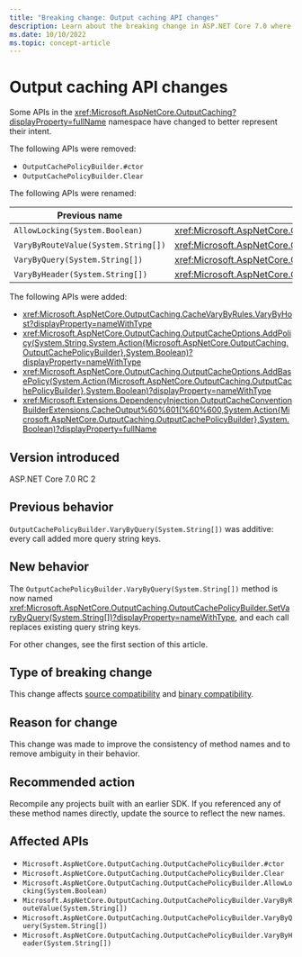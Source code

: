 ```yaml
---
title: "Breaking change: Output caching API changes"
description: Learn about the breaking change in ASP.NET Core 7.0 where changes were made to some output caching APIs.
ms.date: 10/10/2022
ms.topic: concept-article
---
```

# Output caching API changes

Some APIs in the <xref:Microsoft.AspNetCore.OutputCaching?displayProperty=fullName> namespace have changed to better represent their intent.

The following APIs were removed:

- `OutputCachePolicyBuilder.#ctor`
- `OutputCachePolicyBuilder.Clear`

The following APIs were renamed:

| Previous name | New name |
| - | - |
| `AllowLocking(System.Boolean)` | <xref:Microsoft.AspNetCore.OutputCaching.OutputCachePolicyBuilder.SetLocking(System.Boolean)> |
| `VaryByRouteValue(System.String[])` | <xref:Microsoft.AspNetCore.OutputCaching.OutputCachePolicyBuilder.SetVaryByRouteValue(System.String[])> |
| `VaryByQuery(System.String[])` | <xref:Microsoft.AspNetCore.OutputCaching.OutputCachePolicyBuilder.SetVaryByQuery(System.String[])> |
| `VaryByHeader(System.String[])` | <xref:Microsoft.AspNetCore.OutputCaching.OutputCachePolicyBuilder.SetVaryByHeader(System.String[])> |

The following APIs were added:

- <xref:Microsoft.AspNetCore.OutputCaching.CacheVaryByRules.VaryByHost?displayProperty=nameWithType>
- <xref:Microsoft.AspNetCore.OutputCaching.OutputCacheOptions.AddPolicy(System.String,System.Action{Microsoft.AspNetCore.OutputCaching.OutputCachePolicyBuilder},System.Boolean)?displayProperty=nameWithType>
- <xref:Microsoft.AspNetCore.OutputCaching.OutputCacheOptions.AddBasePolicy(System.Action{Microsoft.AspNetCore.OutputCaching.OutputCachePolicyBuilder},System.Boolean)?displayProperty=nameWithType>
- <xref:Microsoft.Extensions.DependencyInjection.OutputCacheConventionBuilderExtensions.CacheOutput%60%601(%60%600,System.Action{Microsoft.AspNetCore.OutputCaching.OutputCachePolicyBuilder},System.Boolean)?displayProperty=fullName>

## Version introduced

ASP.NET Core 7.0 RC 2

## Previous behavior

`OutputCachePolicyBuilder.VaryByQuery(System.String[])` was additive: every call added more query string keys.

## New behavior

The `OutputCachePolicyBuilder.VaryByQuery(System.String[])` method is now named <xref:Microsoft.AspNetCore.OutputCaching.OutputCachePolicyBuilder.SetVaryByQuery(System.String[])?displayProperty=nameWithType>, and each call replaces existing query string keys.

For other changes, see the first section of this article.

## Type of breaking change

This change affects [source compatibility](../../categories.md#source-compatibility) and [binary compatibility](../../categories.md#binary-compatibility).

## Reason for change

This change was made to improve the consistency of method names and to remove ambiguity in their behavior.

## Recommended action

Recompile any projects built with an earlier SDK. If you referenced any of these method names directly, update the source to reflect the new names.

## Affected APIs

- `Microsoft.AspNetCore.OutputCaching.OutputCachePolicyBuilder.#ctor`
- `Microsoft.AspNetCore.OutputCaching.OutputCachePolicyBuilder.Clear`
- `Microsoft.AspNetCore.OutputCaching.OutputCachePolicyBuilder.AllowLocking(System.Boolean)`
- `Microsoft.AspNetCore.OutputCaching.OutputCachePolicyBuilder.VaryByRouteValue(System.String[])`
- `Microsoft.AspNetCore.OutputCaching.OutputCachePolicyBuilder.VaryByQuery(System.String[])`
- `Microsoft.AspNetCore.OutputCaching.OutputCachePolicyBuilder.VaryByHeader(System.String[])`
